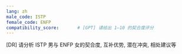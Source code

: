```yaml
---
lang: zh
male_code: ISTP
female_code: ENFP
compatibility_score:       # [GPT] 请给出 1–10 的契合度评分
---
```


[DR] 请分析 ISTP 男与 ENFP 女的契合度, 互补优势, 潜在冲突, 相处建议等

